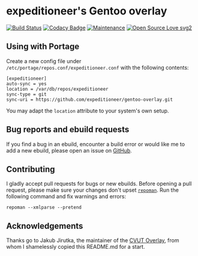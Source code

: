 # expeditioneer's Gentoo overlay 

[![Build Status](https://travis-ci.com/expeditioneer/gentoo-overlay.svg?branch=master)](https://travis-ci.com/expeditioneer/gentoo-overlay)
[![Codacy Badge](https://api.codacy.com/project/badge/Grade/426681dd10d14fa7ac671af4e0d826d9)](https://www.codacy.com/manual/expeditioneer/gentoo-overlay?utm_source=github.com&amp;utm_medium=referral&amp;utm_content=expeditioneer/gentoo-overlay&amp;utm_campaign=Badge_Grade)
[![Maintenance](https://img.shields.io/badge/Maintained%3F-yes-green.svg)](https://github.com/expeditioneer/gentoo-overlay/graphs/commit-activity)
[![Open Source Love svg2](https://badges.frapsoft.com/os/v2/open-source.svg?v=103)](https://github.com/ellerbrock/open-source-badges/)

## Using with Portage
Create a new config file under `/etc/portage/repos.conf/expeditioneer.conf` with the following contents:
```
[expeditioneer]
auto-sync = yes
location = /var/db/repos/expeditioneer
sync-type = git
sync-uri = https://github.com/expeditioneer/gentoo-overlay.git
```
You may adapt the `location` attribute to your system's own setup.

## Bug reports and ebuild requests

If you find a bug in an ebuild, encounter a build error or would like me to add a new ebuild, please open an issue on [GitHub](https://github.com/expeditioneer/gentoo-overlay/issues).

## Contributing

I gladly accept pull requests for bugs or new ebuilds. Before opening a pull request, please make sure your changes don't upset [`repoman`](https://wiki.gentoo.org/wiki/Repoman). Run the following command and fix warnings and errors:
```shell
repoman --xmlparse --pretend
```
## Acknowledgements

Thanks go to Jakub Jirutka, the maintainer of the [CVUT Overlay](https://github.com/cvut/gentoo-overlay), from whom I shamelessly copied this README.md for a start.
